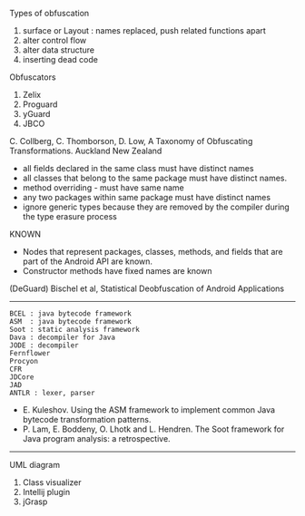 
Types of obfuscation
1. surface or Layout  : names replaced, push related functions apart
2. alter control flow
3. alter data structure
4. inserting dead code

Obfuscators
1. Zelix
1. Proguard
1. yGuard
1. JBCO

C. Collberg, C. Thomborson, D. Low, A Taxonomy of Obfuscating Transformations.  Auckland New Zealand

* all fields declared in the same class must have distinct names 
* all classes that belong to the same package must have distinct names. 
* method overriding - must have same name
* any two packages within same package must have distinct names
* ignore generic types because they are removed by the compiler during the type erasure process 

KNOWN
* Nodes that represent packages, classes, methods, and fields that are part of the Android API are known.
* Constructor methods have fixed names are known

(DeGuard) Bischel et al, Statistical Deobfuscation of Android Applications

-----------

```
BCEL : java bytecode framework
ASM  : java bytecode framework
Soot : static analysis framework
Dava : decompiler for Java
JODE : decompiler
Fernflower
Procyon
CFR
JDCore
JAD
ANTLR : lexer, parser
```

* E. Kuleshov. Using the ASM framework to implement common Java bytecode transformation patterns.
* P. Lam, E. Boddeny, O. Lhotk and L. Hendren. The Soot framework for Java program analysis: a retrospective.

--------------

UML diagram 
1. Class visualizer
2. Intellij plugin
3. jGrasp
